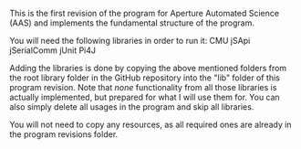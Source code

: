 This is the first revision of the program for Aperture Automated Science (AAS) and implements the fundamental structure of the program.

You will need the following libraries in order to run it:
CMU
jSApi
jSerialComm
jUnit
Pi4J

Adding the libraries is done by copying the above mentioned folders from the root library folder in the GitHub repository into the "lib" folder of this program revision.
Note that *none* functionality from all those libraries is actually implemented, but prepared for what I will use them for. You can also simply delete all usages in the program and skip all libraries.

You will not need to copy any resources, as all required ones are already in the program revisions folder.
